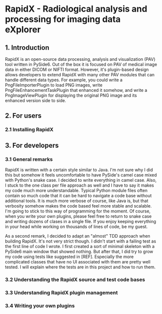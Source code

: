 # RapidX - Radiological analysis and processing for imaging data eXplorer

## 1. Introduction

RapidX is an open-source data processing, analysis and visualization (PAV) tool written in PySide6.
Out of the box it is focused on PAV of medical image data in either DICOM or NIFTI format. However,
it's plugin-based design allows developers to extend RapidX with many other PAV modules that can
handle different data types. For example, you could write a PngFileImporterPlugin to load PNG images,
write PngFileEnhancementTaskPlugin that enhanced it somehow, and write a PngImageViewPlugin for 
displaying the original PNG image and its enhanced version side to side.


## 2. For users

### 2.1 Installing RapidX


## 3. For developers

### 3.1 General remarks
RapidX is written with a certain style similar to Java. I'm not sure why I did this but somehow it
feels uncomfortable to have PySide's camel case mixed with Python's snake case. I decided to write
everything in camel case. Also, I stuck to the one class per file approach as well and I have to 
say it makes my code much more understandable. Typical Python module files often contain so much
code that it can be hard to navigate a code base without additional tools. It is much more verbose
of course, like Java is, but that verbosity somehow makes the code based feel more stable and
scalable. I'm going to stick to this way of programming for the moment. Of course, when you write
your own plugins, please feel free to return to snake case and writing dozens of clases in a single
file. If you enjoy keeping everything in your head while working on thousands of lines of code, be 
my guest.

As a second remark, I decided to adapt an "almost" TDD approach when building RapidX. It's not
very strict though. I didn't start with a failing test as the first line of code I wrote. I first
created a sort of minimal skeleton with a PySide6 main window that showed nothing. But after that,
I did try to grow my code using tests like suggested in [REF]. Especially the more complicated
classes that have no UI associated with them are pretty well tested. I will explain where the
tests are in this project and how to run them.

### 3.2 Understanding the RapidX source and test code bases
### 3.3 Understanding RapidX plugin management
### 3.4 Writing your own plugins